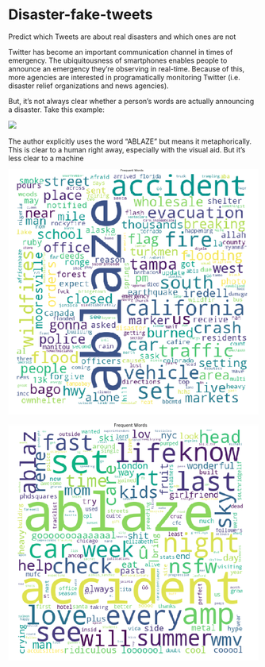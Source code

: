 # Disaster-fake-tweets
Predict which Tweets are about real disasters and which ones are not

Twitter has become an important communication channel in times of emergency.
The ubiquitousness of smartphones enables people to announce an emergency they’re observing in real-time. Because of this, more agencies are interested in programatically monitoring Twitter (i.e. disaster relief organizations and news agencies).

But, it’s not always clear whether a person’s words are actually announcing a disaster. Take this example:

![](https://storage.googleapis.com/kaggle-media/competitions/tweet_screenshot.png)




The author explicitly uses the word “ABLAZE” but means it metaphorically. This is clear to a human right away, especially with the visual aid. But it’s less clear to a machine


![wordCloud](https://github.com/zaid7860/Disaster-fake-tweets/blob/master/Screenshot%202020-06-07%20at%209.34.47%20PM.png?raw=true)

![](https://github.com/zaid7860/Disaster-fake-tweets/blob/master/Screenshot%202020-06-07%20at%209.33.37%20PM.png?raw=true)
